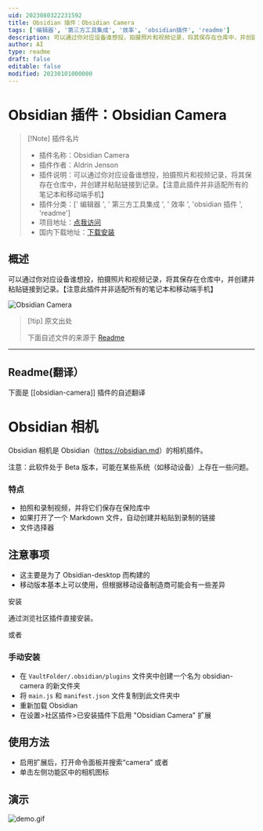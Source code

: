 ```yaml
---
uid: 2023080322231592
title: Obsidian 插件：Obsidian Camera
tags: ['编辑器', '第三方工具集成', '效率', 'obsidian插件', 'readme']
description: 可以通过你对应设备谁想投，拍摄照片和视频记录，将其保存在仓库中，并创建并粘贴链接到记录。【注意此插件并非适配所有的笔记本和移动端手机】
author: AI
type: readme
draft: false
editable: false
modified: 20230101000000
---
```


# Obsidian 插件：Obsidian Camera

> [!Note] 插件名片
> - 插件名称：Obsidian Camera
> - 插件作者：Aldrin Jenson
> - 插件说明：可以通过你对应设备谁想投，拍摄照片和视频记录，将其保存在仓库中，并创建并粘贴链接到记录。【注意此插件并非适配所有的笔记本和移动端手机】
> - 插件分类：[' 编辑器 ', ' 第三方工具集成 ', ' 效率 ', 'obsidian 插件 ', 'readme']
> - 项目地址：[点我访问](https://github.com/aldrinjenson/obsidian-camera)
> - 国内下载地址：[下载安装](https://pkmer.cn/products/plugin/pluginMarket/?obsidian-camera)

## 概述

可以通过你对应设备谁想投，拍摄照片和视频记录，将其保存在仓库中，并创建并粘贴链接到记录。【注意此插件并非适配所有的笔记本和移动端手机】

![Obsidian Camera](https://cdn.pkmer.cn/covers/obsidian-camera_new.gif!pkmer)

> [!tip] 原文出处
>
>下面自述文件的来源于 [Readme](https://ghproxy.net/https://raw.githubusercontent.com/aldrinjenson/obsidian-camera/master/README.md)

---

## Readme(翻译）

下面是 [[obsidian-camera]] 插件的自述翻译

# Obsidian 相机

Obsidian 相机是 Obsidian（<https://obsidian.md>）的相机插件。

注意：此软件处于 Beta 版本，可能在某些系统（如移动设备）上存在一些问题。

### 特点

- 拍照和录制视频，并将它们保存在保险库中
- 如果打开了一个 Markdown 文件，自动创建并粘贴到录制的链接
- 文件选择器

## 注意事项

- 这主要是为了 Obsidian-desktop 而构建的
- 移动版本基本上可以使用，但根据移动设备制造商可能会有一些差异

安装

通过浏览社区插件直接安装。

或者

### 手动安装

- 在 `VaultFolder/.obsidian/plugins` 文件夹中创建一个名为 obsidian-camera 的新文件夹
- 将 `main.js` 和 `manifest.json` 文件复制到此文件夹中
- 重新加载 Obsidian
- 在设置>社区插件>已安装插件下启用 "Obsidian Camera" 扩展

## 使用方法

- 启用扩展后，打开命令面板并搜索“camera”
    或者
- 单击左侧功能区中的相机图标

## 演示

<!-- ![demo.gif](https://raw.githubusercontent.com/aldrinjenson/obsidian-camera/master/demo.gif) -->

![demo.gif](demo.gif)

<!-- ![modal screenshot](./ss1.png) -->

<!-- ![modal screenshot](https://raw.githubusercontent.com/aldrinjenson/obsidian-camera/master/ss2.png) -->



